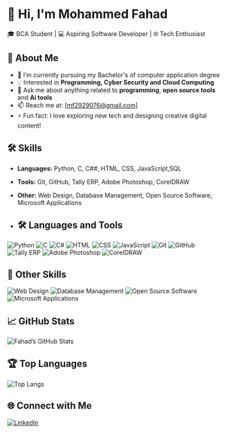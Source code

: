 # 👋 Hi, I'm Mohammed Fahad  

🎓 BCA Student | 💻 Aspiring Software Developer | 🌐 Tech Enthusiast  

## 🚀 About Me
- 🌱 I’m currently pursuing my Bachelor's of computer application degree 
- 💡 Interested in **Programming, Cyber Security and Cloud Computing**  
- 💬 Ask me about anything related to **programming**, **open source tools** and **Ai tools**  
- 📫 Reach me at: [mf2929076@gmail.com]  
- ⚡ Fun fact: I love exploring new tech and designing creative digital content!

## 🛠️ Skills
- **Languages:** Python, C, C##, HTML, CSS, JavaScript,SQL  
- **Tools:** Git, GitHub, Tally ERP, Adobe Photoshop, CorelDRAW  
- **Other:** Web Design, Database Management, Open Source Software, Microsoft Applications

- ## 🛠️ Languages and Tools
![Python](https://img.shields.io/badge/Python-3776AB?style=for-the-badge&logo=python&logoColor=white)
![C](https://img.shields.io/badge/C-00599C?style=for-the-badge&logo=c&logoColor=white)
![C#](https://img.shields.io/badge/C%23-239120?style=for-the-badge&logo=csharp&logoColor=white)
![HTML](https://img.shields.io/badge/HTML-E34F26?style=for-the-badge&logo=html5&logoColor=white)
![CSS](https://img.shields.io/badge/CSS-1572B6?style=for-the-badge&logo=css3&logoColor=white)
![JavaScript](https://img.shields.io/badge/JavaScript-F7DF1E?style=for-the-badge&logo=javascript&logoColor=black)
![Git](https://img.shields.io/badge/Git-F05032?style=for-the-badge&logo=git&logoColor=white)
![GitHub](https://img.shields.io/badge/GitHub-181717?style=for-the-badge&logo=github&logoColor=white)
![Tally ERP](https://img.shields.io/badge/Tally%20ERP-00A859?style=for-the-badge&logoColor=white)
![Adobe Photoshop](https://img.shields.io/badge/Adobe%20Photoshop-31A8FF?style=for-the-badge&logo=adobephotoshop&logoColor=white)
![CorelDRAW](https://img.shields.io/badge/CorelDRAW-46A247?style=for-the-badge&logo=coreldraw&logoColor=white)

## 🧩 Other Skills

![Web Design](https://img.shields.io/badge/Web%20Design-FF69B4?style=for-the-badge&logo=googlechrome&logoColor=white)
![Database Management](https://img.shields.io/badge/Database%20Management-4479A1?style=for-the-badge&logo=databricks&logoColor=white)
![Open Source Software](https://img.shields.io/badge/Open%20Source%20Software-3DA639?style=for-the-badge&logo=opensourceinitiative&logoColor=white)
![Microsoft Applications](https://img.shields.io/badge/Microsoft%20Applications-0078D4?style=for-the-badge&logo=microsoft&logoColor=white)




## 📈 GitHub Stats
![Fahad’s GitHub Stats](https://github-readme-stats.vercel.app/api?username=mohammedfahad&show_icons=true&theme=tokyonight)

## 🏆 Top Languages
![Top Langs](https://github-readme-stats.vercel.app/api/top-langs/?username=mohammedfahad&layout=compact&theme=tokyonight)

## 🌐 Connect with Me
[![LinkedIn](https://img.shields.io/badge/LinkedIn-blue?logo=linkedin&logoColor=white)](https://www.linkedin.com/in/mohammedfahad786)  

